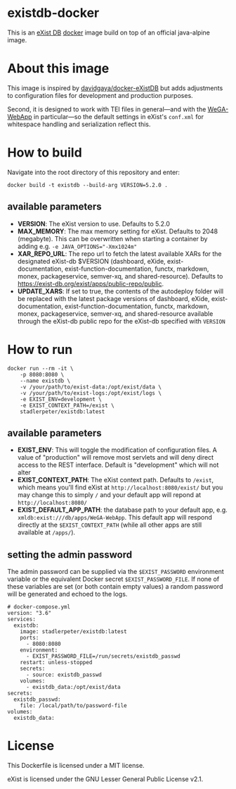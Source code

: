 # existdb-docker
This is an [eXist DB](http://exist-db.org/) [docker](https://www.docker.com/) image build on top of an official java-alpine image.

# About this image
This image is inspired by [davidgaya/docker-eXistDB](https://github.com/davidgaya/docker-eXistDB) 
but adds adjustments to configuration files for development and production purposes.

Second, it is designed to work with TEI files in general—and with the [WeGA-WebApp](https://github.com/Edirom/WeGA-WebApp) in 
particular—so the default settings in eXist's `conf.xml` for whitespace handling and serialization reflect this. 

# How to build
Navigate into the root directory of this repository and enter:
```
docker build -t existdb --build-arg VERSION=5.2.0 .
```

## available parameters
* **VERSION**: The eXist version to use. Defaults to 5.2.0
* **MAX_MEMORY**: The max memory setting for eXist. Defaults to 2048 (megabyte). 
   This can be overwritten when starting a container by adding e.g. `-e JAVA_OPTIONS="-Xmx1024m"`    
* **XAR_REPO_URL**: The repo url to fetch the latest available XARs for the designated eXist-db $VERSION (dashboard, eXide, exist-documentation, exist-function-documentation, functx, markdown, monex, packageservice, semver-xq, and shared-resource). Defaults to https://exist-db.org/exist/apps/public-repo/public.
* **UPDATE_XARS**: If set to true, the contents of the autodeploy folder will be replaced with the latest package versions of dashboard, eXide, exist-documentation, exist-function-documentation, functx, markdown, monex, packageservice, semver-xq, and shared-resource available through the eXist-db public repo for the eXist-db specified with `VERSION`

# How to run
```
docker run --rm -it \
    -p 8080:8080 \
    --name existdb \
    -v /your/path/to/exist-data:/opt/exist/data \
    -v /your/path/to/exist-logs:/opt/exist/logs \
    -e EXIST_ENV=development \
    -e EXIST_CONTEXT_PATH=/exist \    
    stadlerpeter/existdb:latest    
```

## available parameters
* **EXIST_ENV**: This will toggle the modification of configuration files. 
    A value of "production" will remove most servlets and will deny direct 
    access to the REST interface. Default is "development" which will not 
    alter  
* **EXIST_CONTEXT_PATH**: The eXist context path. Defaults to `/exist`, 
    which means you'll find eXist at `http://localhost:8080/exist/` but you 
    may change this to simply `/` and your default app will repond at `http://localhost:8080/`
*  **EXIST_DEFAULT_APP_PATH**: the database path to your default app, e.g. `xmldb:exist:///db/apps/WeGA-WebApp`.
    This default app will respond directly at the `$EXIST_CONTEXT_PATH` (while all other apps are still 
    available at `/apps/`).    

## setting the admin password
The admin password can be supplied via the `$EXIST_PASSWORD` environment variable or the equivalent Docker secret `$EXIST_PASSWORD_FILE`. 
If none of these variables are set (or both contain empty values) a random password will be generated and echoed to the logs.  

```
# docker-compose.yml
version: "3.6"
services:
  existdb:
    image: stadlerpeter/existdb:latest
    ports: 
      - 8080:8080
    environment: 
      - EXIST_PASSWORD_FILE=/run/secrets/existdb_passwd
    restart: unless-stopped
    secrets:
      - source: existdb_passwd
    volumes:
      - existdb_data:/opt/exist/data
secrets:
  existdb_passwd:
    file: /local/path/to/password-file
volumes:
  existdb_data:
```  

# License
This Dockerfile is licensed under a MIT license.

eXist is licensed under the GNU Lesser General Public License v2.1.
